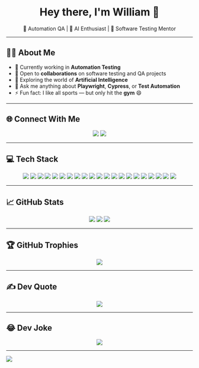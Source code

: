 <h1 align="center">Hey there, I'm William 👋</h1>
<p align="center">🚀 Automation QA | 🧠 AI Enthusiast | 🧪 Software Testing Mentor</p>

---

## 🧑‍💻 About Me

- 🔭 Currently working in **Automation Testing**
- 🤝 Open to **collaborations** on software testing and QA projects
- 🧠 Exploring the world of **Artificial Intelligence**
- 💬 Ask me anything about **Playwright**, **Cypress**, or **Test Automation**
- ⚡ Fun fact: I like all sports — but only hit the **gym** 😄

---

## 🌐 Connect With Me

<p align="center">
  <a href="https://instagram.com/wennciso"><img src="https://img.shields.io/badge/Instagram-%23E4405F.svg?style=for-the-badge&logo=Instagram&logoColor=white" /></a>
  <a href="https://linkedin.com/in/jose-william-enciso-guzmán-14583713b"><img src="https://img.shields.io/badge/LinkedIn-%230077B5.svg?style=for-the-badge&logo=linkedin&logoColor=white" /></a>
</p>

---

## 💻 Tech Stack

<p align="center">
  <!-- Programming & Scripting -->
  <img src="https://img.shields.io/badge/Python-3670A0?style=for-the-badge&logo=python&logoColor=ffdd54"/>
  <img src="https://img.shields.io/badge/TypeScript-007ACC?style=for-the-badge&logo=typescript&logoColor=white"/>
  <img src="https://img.shields.io/badge/JavaScript-F7DF1E?style=for-the-badge&logo=javascript&logoColor=black"/>

  <!-- Frontend & Backend -->
  <img src="https://img.shields.io/badge/React-20232a?style=for-the-badge&logo=react&logoColor=61DAFB"/>
  <img src="https://img.shields.io/badge/Node.js-339933?style=for-the-badge&logo=node-dot-js&logoColor=white"/>
  <img src="https://img.shields.io/badge/HTML5-E34F26?style=for-the-badge&logo=html5&logoColor=white"/>
  <img src="https://img.shields.io/badge/CSS3-1572B6?style=for-the-badge&logo=css3&logoColor=white"/>

  <!-- Testing -->
  <img src="https://img.shields.io/badge/Playwright-2EAD33?style=for-the-badge&logo=playwright&logoColor=white"/>
  <img src="https://img.shields.io/badge/Cypress-17202C?style=for-the-badge&logo=cypress&logoColor=white"/>
  <img src="https://img.shields.io/badge/TestCafe-3e8ef7?style=for-the-badge&logo=testcafe&logoColor=white"/>
  <img src="https://img.shields.io/badge/Postman-FF6C37?style=for-the-badge&logo=postman&logoColor=white"/>
  <img src="https://img.shields.io/badge/JMeter-D22128?style=for-the-badge&logo=apachejmeter&logoColor=white"/>
  <img src="https://img.shields.io/badge/Swagger-85EA2D?style=for-the-badge&logo=swagger&logoColor=black"/>

  <!-- Tools -->
  <img src="https://img.shields.io/badge/JIRA-0052CC?style=for-the-badge&logo=jira&logoColor=white"/>
  <img src="https://img.shields.io/badge/AWS-FF9900?style=for-the-badge&logo=amazonaws&logoColor=white"/>
  <img src="https://img.shields.io/badge/MySQL-005C84?style=for-the-badge&logo=mysql&logoColor=white"/>
  <img src="https://img.shields.io/badge/SQL Server-CC2927?style=for-the-badge&logo=microsoftsqlserver&logoColor=white"/>
  <img src="https://img.shields.io/badge/Figma-F24E1E?style=for-the-badge&logo=figma&logoColor=white"/>
  <img src="https://img.shields.io/badge/Canva-00C4CC?style=for-the-badge&logo=canva&logoColor=white"/>
  <img src="https://img.shields.io/badge/Trello-026AA7?style=for-the-badge&logo=trello&logoColor=white"/>
  <img src="https://img.shields.io/badge/Notion-000000?style=for-the-badge&logo=notion&logoColor=white"/>
</p>

---

## 📈 GitHub Stats

<p align="center">
  <img src="https://github-readme-stats.vercel.app/api?username=jenciso22&theme=radical&show_icons=true&hide_border=false&count_private=true" />
  <img src="https://github-readme-streak-stats.herokuapp.com/?user=jenciso22&theme=radical&hide_border=false" />
  <img src="https://github-readme-stats.vercel.app/api/top-langs/?username=jenciso22&layout=compact&theme=radical&hide_border=false" />
</p>

---

## 🏆 GitHub Trophies

<p align="center">
  <img src="https://github-profile-trophy.vercel.app/?username=jenciso22&theme=radical&no-frame=true&no-bg=false&margin-w=4" />
</p>

---

## ✍️ Dev Quote

<p align="center">
  <img src="https://quotes-github-readme.vercel.app/api?type=horizontal&theme=radical" />
</p>

---

## 😂 Dev Joke

<p align="center">
  <img src="https://readme-jokes.vercel.app/api?hideBorder&theme=dark&bgColor=%230D1117&textColor=%23fff" />
</p>

---

<p align="left">
  <img src="https://visitcount.itsvg.in/api?id=jenciso22&icon=0&color=0" />
</p>

<!-- Proudly designed and personalized with ❤️ by William -->
